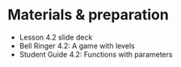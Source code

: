 # Materials & preparation

- Lesson 4.2 slide deck
- Bell Ringer 4.2: A game with levels
- Student Guide 4.2: Functions with parameters